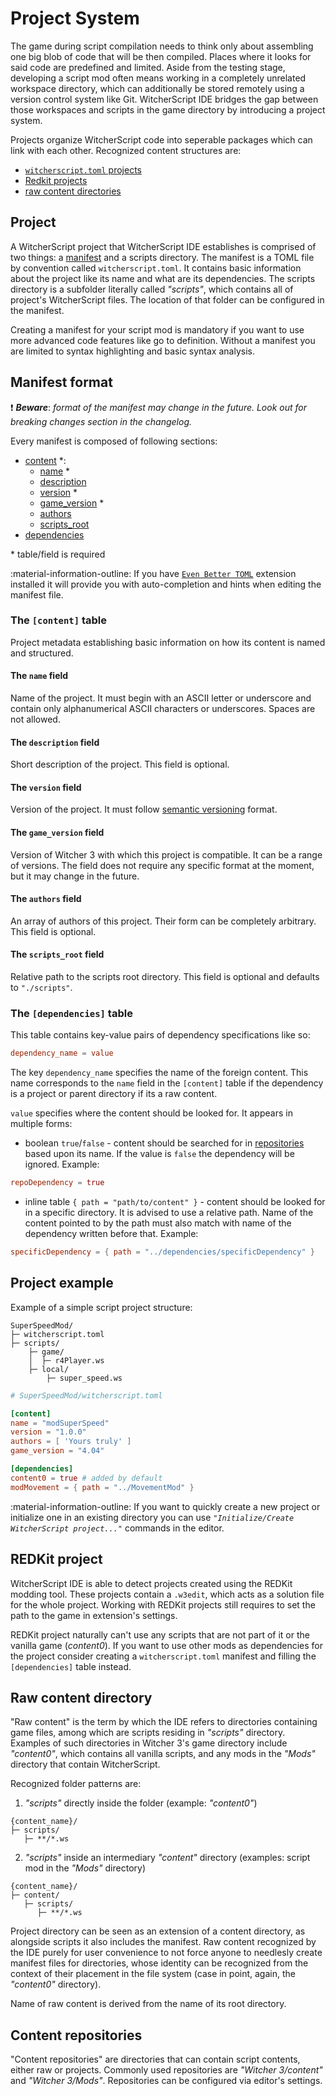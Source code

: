 # Project System

The game during script compilation needs to think only about assembling one big blob of code that will be then compiled. Places where it looks for said code are predefined and limited. Aside from the testing stage, developing a script mod often means working in a completely unrelated workspace directory, which can additionally be stored remotely using a version control system like Git. WitcherScript IDE bridges the gap between those workspaces and scripts in the game directory by introducing a project system.

Projects organize WitcherScript code into seperable packages which can link with each other.
Recognized content structures are:

 - [`witcherscript.toml` projects](#project)
 - [Redkit projects](#redkit-project)
 - [raw content directories](#raw-content-directory)


## Project

A WitcherScript project that WitcherScript IDE establishes is comprised of two things: a [manifest](#manifest-format) and a scripts directory. 
The manifest is a TOML file by convention called `witcherscript.toml`. It contains basic information about the project like its name and what are its dependencies. 
The scripts directory is a subfolder literally called *"scripts"*, which contains all of project's WitcherScript files. The location of that folder can be configured in the manifest.

Creating a manifest for your script mod is mandatory if you want to use more advanced code features like go to definition. Without a manifest you are limited to syntax highlighting and basic syntax analysis.


## Manifest format

:exclamation: ***Beware***: *format of the manifest may change in the future. Look out for breaking changes section in the changelog.*

Every manifest is composed of following sections:

- [content](#the-content-table) *:
    - [name](#the-name-field) *
    - [description](#the-description-field)
    - [version](#the-version-field) *
    - [game_version](#the-game_version-field) *
    - [authors](#the-authors-field)
    - [scripts_root](#the-scripts_root-field)
- [dependencies](#the-dependencies-table)

\* table/field is required

:material-information-outline: If you have [`Even Better TOML`](https://marketplace.visualstudio.com/items?itemName=tamasfe.even-better-toml) extension installed it will provide you with auto-completion and hints when editing the manifest file.


### The `[content]` table
Project metadata establishing basic information on how its content is named and structured.

#### The `name` field
Name of the project. It must begin with an ASCII letter or underscore and contain only alphanumerical ASCII characters or underscores. Spaces are not allowed.

#### The `description` field
Short description of the project. This field is optional.

#### The `version` field
Version of the project. It must follow [semantic versioning](https://semver.org/) format.

#### The `game_version` field
Version of Witcher 3 with which this project is compatible. It can be a range of versions.
The field does not require any specific format at the moment, but it may change in the future.

#### The `authors` field
An array of authors of this project. Their form can be completely arbitrary.
This field is optional.

#### The `scripts_root` field
Relative path to the scripts root directory. This field is optional and defaults to `"./scripts"`.


### The `[dependencies]` table
This table contains key-value pairs of dependency specifications like so: 

```toml
dependency_name = value
```

The key `dependency_name` specifies the name of the foreign content. This name corresponds to the `name` field in the `[content]` table if the dependency is a project or parent directory if its a raw content.

`value` specifies where the content should be looked for. It appears in multiple forms:

- boolean `true`/`false` - content should be searched for in [repositories](#content-repositories) based upon its name. If the value is `false` the dependency will be ignored. Example:
```toml
repoDependency = true
```

- inline table `{ path = "path/to/content" }` - content should be looked for in a specific directory. It is advised to use a relative path. Name of the content pointed to by the path must also match with name of the dependency written before that. Example:
```toml
specificDependency = { path = "../dependencies/specificDependency" }
``` 


## Project example

Example of a simple script project structure:

```text
SuperSpeedMod/
├─ witcherscript.toml
├─ scripts/
    ├─ game/
    │  ├─ r4Player.ws
    ├─ local/
        ├─ super_speed.ws
```

```toml
# SuperSpeedMod/witcherscript.toml

[content]
name = "modSuperSpeed"
version = "1.0.0"
authors = [ 'Yours truly' ]
game_version = "4.04"

[dependencies]
content0 = true # added by default
modMovement = { path = "../MovementMod" }
```

:material-information-outline: If you want to quickly create a new project or initialize one in an existing directory you can use *`"Initialize/Create WitcherScript project..."`* commands in the editor.
<!-- TODO add a screenshot with the command being shown -->



## REDKit project

WitcherScript IDE is able to detect projects created using the REDKit modding tool. These projects contain a `.w3edit`, which acts as a solution file for the whole project.
Working with REDKit projects still requires to set the path to the game in extension's settings.

REDKit project naturally can't use any scripts that are not part of it or the vanilla game (*content0*). If you want to use other mods as dependencies for the project consider creating a `witcherscript.toml` manifest and filling the `[dependencies]` table instead.


## Raw content directory

"Raw content" is the term by which the IDE refers to directories containing game files, among which are scripts residing in *"scripts"* directory.
Examples of such directories in Witcher&nbsp;3's game directory include *"content0"*, which contains all vanilla scripts, and any mods in the *"Mods"* directory that contain WitcherScript.

Recognized folder patterns are:

1. *"scripts"* directly inside the folder (example: *"content0"*)
```text
{content_name}/
├─ scripts/
   ├─ **/*.ws
```

2. *"scripts"* inside an intermediary *"content"* directory (examples: script mod in the *"Mods"* directory)
```text
{content_name}/
├─ content/
   ├─ scripts/
      ├─ **/*.ws
```

Project directory can be seen as an extension of a content directory, as alongside scripts it also includes the manifest. 
Raw content recognized by the IDE purely for user convenience to not force anyone to needlesly create manifest files for directories, whose identity can be recognized from the context of their placement in the file system (case in point, again, the *"content0"* directory).

Name of raw content is derived from the name of its root directory.



## Content repositories

"Content repositories" are directories that can contain script contents, either raw or projects. Commonly used repositories are *"Witcher 3/content"* and *"Witcher 3/Mods"*. Repositories can be configured via editor's settings.